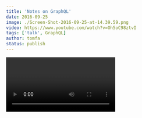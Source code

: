 ```yaml
---
title: 'Notes on GraphQL'
date: 2016-09-25
image: ./Screen-Shot-2016-09-25-at-14.39.59.png
video: https://www.youtube.com/watch?v=Oh5oC98ztvI
tags: ['talk', GraphQL]
author: tomfa
status: publish
---
```


<Video url="https://www.youtube.com/watch?v=Oh5oC98ztvI" />

A few notes on ["GraphQL: Designing a Data Language" by Lee Byron.](https://www.youtube.com/watch?v=Oh5oC98ztvI)

#### Motivation for GraphQL

- REST APIs can often require multiple queries in order to return a meaningful set of information. This can lead to many roundtrips to the server and high load time for the user.
- Developing client software includes assumptions on what data will be returned from the API. This often leads to bugs.

#### Properties of GraphQL

- GraphQL is not about "graphs". There's no requirement to model your data with nodes and edges. Instead it's about the mental model of interconnected data, such as being able to query about e.g. your _friends_, and their _events_, and the number of attendees to that event all in one go.
- GraphQL does not replace SQL or MongoDB, instead it replaces REST, in that it's a new way for frontend and backend to communicate.
- Statically typed
- Queries can be validated against schema both backend and frontend
- Queries is in a readable JSON-like format

```graphql
{
  me {
    name
  }
}
```

- Predictable return data in the same structure as query

```graphql
{
  me {
    name: "Tomas Albertsen"
  }
}
```

---

- [GraphQL > Introduction to GraphQL](http://graphql.org/learn/)
- [Github > GraphiQL: Web based IDE that validates your queries](https://github.com/graphql/graphiql)
